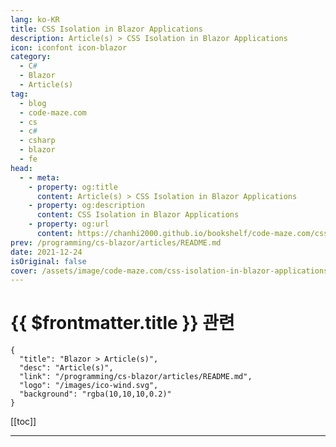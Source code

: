```yaml
---
lang: ko-KR
title: CSS Isolation in Blazor Applications
description: Article(s) > CSS Isolation in Blazor Applications
icon: iconfont icon-blazor
category: 
  - C#
  - Blazor
  - Article(s)
tag: 
  - blog
  - code-maze.com
  - cs
  - c#
  - csharp
  - blazor
  - fe
head:  
  - - meta:
    - property: og:title
      content: Article(s) > CSS Isolation in Blazor Applications
    - property: og:description
      content: CSS Isolation in Blazor Applications
    - property: og:url
      content: https://chanhi2000.github.io/bookshelf/code-maze.com/css-isolation-in-blazor-applications.html
prev: /programming/cs-blazor/articles/README.md
date: 2021-12-24
isOriginal: false
cover: /assets/image/code-maze.com/css-isolation-in-blazor-applications/banner.png
---
```


# {{ $frontmatter.title }} 관련

```component VPCard
{
  "title": "Blazor > Article(s)",
  "desc": "Article(s)",
  "link": "/programming/cs-blazor/articles/README.md",
  "logo": "/images/ico-wind.svg",
  "background": "rgba(10,10,10,0.2)"
}
```

[[toc]]

---

<SiteInfo
  name="CSS Isolation in Blazor Applications"
  desc="In this article, we are going to learn about CSS ISolation in Blazor WebAssembly, how it works, and how to support preprocessor."
  url="https://code-maze.com/css-isolation-in-blazor-applications/"
  logo="/assets/image/code-maze.com/favicon.png"
  preview="/assets/image/code-maze.com/css-isolation-in-blazor-applications/banner.png"/>

<!-- TODO: 작성 -->
